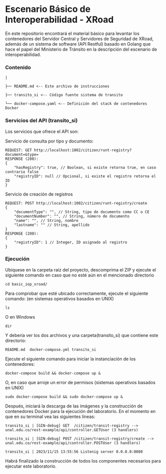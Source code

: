 # Escenario Básico de Interoperabilidad - XRoad

En este repositorio encontrará el material básico para levantar los contenedores del Servidor Central y Servidores de Seguridad de XRoad, además de un sistema de software (API Restful) basado en Golang que hace el papel del Ministerio de Tránsito en la descripción del escenario de interoperabilidad.

### Contenido

```
|

├── README.md <-- Este archivo de instrucciones

├── transito_si <-- Código fuente sistema de transito

└── docker-compose.yaml <-- Definición del stack de contenedores Docker

```

### Servicios del API (transito_si)
Los servicios que ofrece el API son:

Servicio de consulta por tipo y documento:
```
REQUEST: GET http://localhost:1002/citizen/runt-registry?document=&type=
RESPONSE (200):
{
	"hasRegistry": true, // Boolean, si existe retorna true, en caso contrario false
	"registryID": null // Opcional, si existe el registro retorna el ID
}
```

Servicio de creación de registros
```
REQUEST: POST http://localhost:1002/citizen/runt-registry/create
{
	"documentType": "", // String, tipo de documento como CC o CE
	"documentNumber": "", // String, número de documento
	"name": "", // String, nombre
	"lastname": "" // String, apellido
}
RESPONSE (200):
{
	"registryID": 1 // Integer, ID asignado al registro
}
```
### Ejecución

Ubíquese en la carpeta raíz del proyecto, descomprima el ZIP y ejecute el siguiente comando en caso que no esté aún en el mencionado directorio
```
cd basic_iop_xroad/
```
Para comprobar que esté ubicado correctamente, ejecute el siguiente comando: (en sistemas operativos basados en UNIX)
```
ls
```
O en Windows
```
dir
```
Y debería ver los dos archivos y una carpeta(transito_si) que contiene este directorio:
```
README.md  docker-compose.yml transito_si
```
Ejecute el siguiente comando para iniciar la instanciación de los contenedores:
```
docker-compose build && docker-compose up &
```
O, en caso que arroje un error de permisos (sistemas operativos basados en UNIX)
```
sudo docker-compose build && sudo docker-compose up &
```
Después, iniciará la descarga de las imágenes y la construcción de contenedores Docker para la ejecución del laboratorio. En el momento en que en su terminal vea las siguientes líneas:
```
transito_si | [GIN-debug] GET  /citizen/transit-registry --> unal.edu.co/rest-example/api/controller.GETUser (3 handlers)

transito_si | [GIN-debug] POST /citizen/transit-registry/create --> unal.edu.co/rest-example/api/controller.POSTUser (3 handlers)

transito_si | 2023/11/15 13:55:56 Listenig server 0.0.0.0:8080
```
Habrá finalizado la construcción de todos los componentes necesarios para ejecutar este laboratorio.